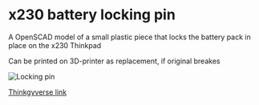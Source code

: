 x230 battery locking pin
========================

A OpenSCAD model of a small plastic piece that locks the battery pack in place on the x230 Thinkpad

Can be printed on 3D-printer as replacement, if original breakes

![Locking pin](https://url.to/image)

[Thinkgyverse link](https://url.to/thingiverse)
